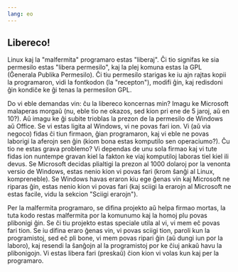 ```yaml
---
lang: eo
---
```





<h2>Libereco!</h2>

Linux kaj la "malfermita" programaro estas "liberaj". Ĉi tio signifas ke sia permesilo estas "libera permesilo", kaj la plej komuna estas la GPL (Ĝenerala Publika Permesilo). Ĉi tiu permesilo starigas ke iu ajn rajtas kopii la programaron, vidi la fontkodon (la "recepton"), modifi ĝin, kaj redisdoni ĝin kondiĉe ke ĝi tenas la permesilon GPL.

Do vi eble demandas vin: ĉu la libereco koncernas min? Imagu ke Microsoft malaperas morgaŭ (nu, eble tio ne okazos, sed kion pri ene de 5 jaroj, aŭ en 10?). Aŭ imagu ke ĝi subite trioblas la prezon de la permesilo de Windows aŭ Office. Se vi estas ligita al Windows, vi ne povas fari ion. Vi (aŭ via negoco) fidas ĉi tiun firmaon, ĝian programaron, kaj vi eble ne povas laborigi la aferojn sen ĝin (kiom bona estas komputilo sen operaciumo?). Ĉu tio ne estas grava problemo? Vi dependas de unu sola firmao kaj vi tute fidas ion nuntempe gravan kiel la fakton ke viaj komputiloj laboras tiel kiel ili devus. Se Microsoft decidas plialtigi la prezon al 1000 dolaroj por la venonta versio de Windows, estas nenio kion vi povas fari (krom ŝanĝi al Linux, kompreneble). Se Windows havas eraron kiu ege ĝenas vin kaj Microsoft ne riparas ĝin, estas nenio kion vi povas fari (kaj sciigi la erarojn al Microsoft ne estas facile, vidu la sekcion "Sciigi erarojn").

Per la malfermita programaro, se difina projekto aŭ helpa firmao mortas, la tuta kodo restas malfermita por la komunumo kaj la homoj plu povas plibonigi ĝin. Se ĉi tiu projekto estas speciale utila al vi, vi mem eĉ povas fari tion. Se iu difina eraro ĝenas vin, vi povas sciigi tion, paroli kun la programistoj, sed eĉ pli bone, vi mem povas ripari ĝin (aŭ dungi iun por la laboro), kaj resendi la ŝanĝojn al la programistoj por ke ĉiuj ankaŭ havu la plibonigojn. Vi estas libera fari (preskaŭ) ĉion kion vi volas kun kaj per la programaro.




